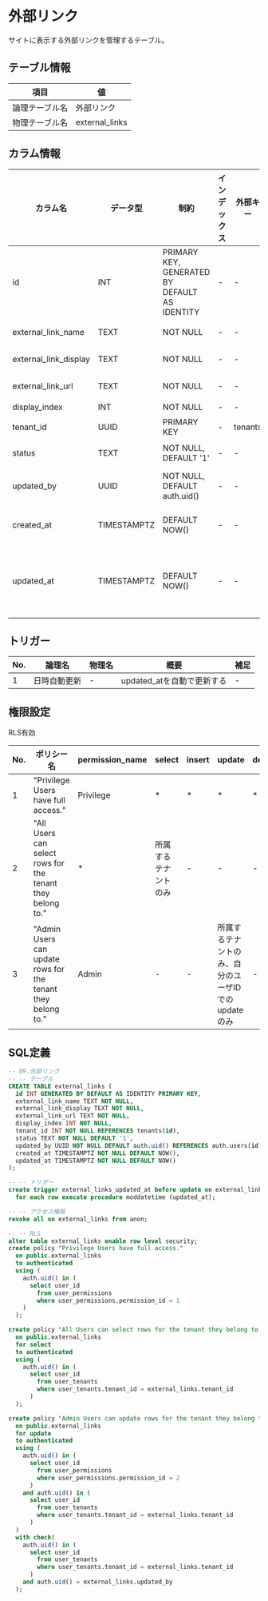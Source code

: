 # 外部リンク

サイトに表示する外部リンクを管理するテーブル。

## テーブル情報

| 項目 | 値 |
|---|---|
| 論理テーブル名 | 外部リンク |
| 物理テーブル名 | external_links |

## カラム情報

| カラム名 | データ型 | 制約 | インデックス | 外部キー | 説明 |
|------|------|------|------|------|------|
| id | INT | PRIMARY KEY, GENERATED BY DEFAULT AS IDENTITY | - | - | 外部リンクID |
| external_link_name | TEXT | NOT NULL | - | - | 外部リンク名 |
| external_link_display | TEXT | NOT NULL | - | - | 外部リンク表示名 |
| external_link_url | TEXT | NOT NULL | - | - | 外部リンクURL |
| display_index | INT | NOT NULL | - | - | 表示順 |
| tenant_id | UUID | PRIMARY KEY | - | tenants | テナントID |
| status | TEXT | NOT NULL, DEFAULT '1' | - | - | 0: 無効<br>1: 有効 |
| updated_by | UUID | NOT NULL, DEFAULT auth.uid() | - | - | レコードの最終更新ユーザ |
| created_at | TIMESTAMPTZ | DEFAULT NOW() | - | - | レコードの作成日時 |
| updated_at | TIMESTAMPTZ | DEFAULT NOW() | - | - | レコードの更新日時<br>TRIGGERによる自動更新 |

## トリガー

| No. | 論理名 | 物理名 | 概要 | 補足 |
|----|---|---|---|---|
| 1 | 日時自動更新 | - | updated_atを自動で更新する | - |

## 権限設定

RLS有効

| No. | ポリシー名 | permission_name | select | insert | update | delete |
|---|---|---|---|---|---|---|
| 1 | "Privilege Users have full access." | Privilege | * | * | * | * |
| 2 | "All Users can select rows for the tenant they belong to." | * | 所属するテナントのみ | - | - | - |
| 3 | "Admin Users can update rows for the tenant they belong to." | Admin | - | - | 所属するテナントのみ、自分のユーザIDでのupdateのみ | - |


## SQL定義

```sql
-- 09.外部リンク
-- -- テーブル
CREATE TABLE external_links (
  id INT GENERATED BY DEFAULT AS IDENTITY PRIMARY KEY,
  external_link_name TEXT NOT NULL,
  external_link_display TEXT NOT NULL,
  external_link_url TEXT NOT NULL,
  display_index INT NOT NULL,
  tenant_id INT NOT NULL REFERENCES tenants(id),
  status TEXT NOT NULL DEFAULT '1',
  updated_by UUID NOT NULL DEFAULT auth.uid() REFERENCES auth.users(id),
  created_at TIMESTAMPTZ NOT NULL DEFAULT NOW(),
  updated_at TIMESTAMPTZ NOT NULL DEFAULT NOW()
);

-- -- トリガー
create trigger external_links_updated_at before update on external_links
  for each row execute procedure moddatetime (updated_at);

-- -- アクセス権限
revoke all on external_links from anon;

-- -- RLS
alter table external_links enable row level security;
create policy "Privilege Users have full access."
  on public.external_links
  to authenticated
  using (
    auth.uid() in (
      select user_id
        from user_permissions
        where user_permissions.permission_id = 1
    )
  );

create policy "All Users can select rows for the tenant they belong to."
  on public.external_links
  for select
  to authenticated
  using (
    auth.uid() in (
      select user_id
        from user_tenants
        where user_tenants.tenant_id = external_links.tenant_id
      )
  );

create policy "Admin Users can update rows for the tenant they belong to."
  on public.external_links
  for update
  to authenticated
  using (
    auth.uid() in (
      select user_id
        from user_permissions
        where user_permissions.permission_id = 2
      )
    and auth.uid() in (
      select user_id
        from user_tenants
        where user_tenants.tenant_id = external_links.tenant_id
      )
  )
  with check(
    auth.uid() in (
      select user_id
        from user_tenants
        where user_tenants.tenant_id = external_links.tenant_id
      )
    and auth.uid() = external_links.updated_by
  );

```


